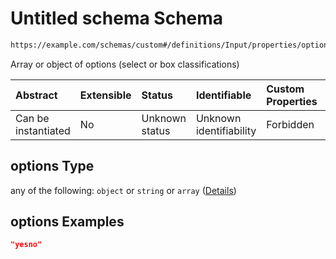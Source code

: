 # Untitled schema Schema

```txt
https://example.com/schemas/custom#/definitions/Input/properties/options
```

Array or object of options (select or box classifications)

| Abstract            | Extensible | Status         | Identifiable            | Custom Properties | Additional Properties | Access Restrictions | Defined In                                                                   |
| :------------------ | :--------- | :------------- | :---------------------- | :---------------- | :-------------------- | :------------------ | :--------------------------------------------------------------------------- |
| Can be instantiated | No         | Unknown status | Unknown identifiability | Forbidden         | Allowed               | none                | [FRW.form.schema.json\*](../out/FRW.form.schema.json "open original schema") |

## options Type

any of the following: `object` or `string` or `array` ([Details](frw-definitions-input-properties-options.md))

## options Examples

```json
"yesno"
```

